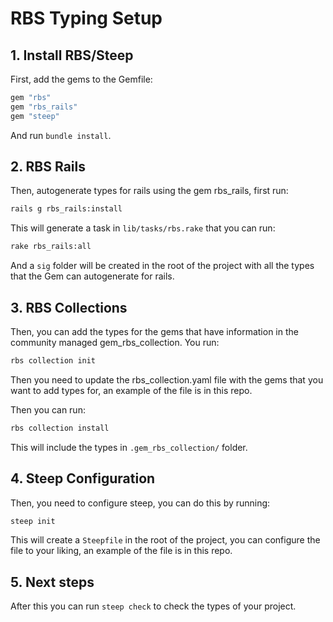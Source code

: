 # RBS Typing Setup

## 1. Install RBS/Steep
First, add the gems to the Gemfile:
```bash
gem "rbs"
gem "rbs_rails"
gem "steep"
```
And run `bundle install`.

## 2. RBS Rails
Then, autogenerate types for rails using the gem rbs_rails, first run:

```bash
rails g rbs_rails:install
```

This will generate a task in `lib/tasks/rbs.rake` that you can run:

```bash
rake rbs_rails:all
```

And a `sig` folder will be created in the root of the project with all the types that the Gem can autogenerate for rails.

## 3. RBS Collections
Then, you can add the types for the gems that have information in the community managed gem_rbs_collection. You run:

```bash
rbs collection init
```

Then you need to update the rbs_collection.yaml file with the gems that you want to add types for, an example of the file is in this repo.

Then you can run:

```bash
rbs collection install
```

This will include the types in `.gem_rbs_collection/` folder.

## 4. Steep Configuration
Then, you need to configure steep, you can do this by running:

```bash
steep init
```

This will create a `Steepfile` in the root of the project, you can configure the file to your liking, an example of the file is in this repo.

## 5. Next steps
After this you can run `steep check` to check the types of your project.
